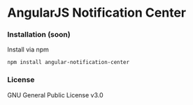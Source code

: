 # AngularJS Notification Center

### Installation (soon)

Install via npm

```shell
npm install angular-notification-center
```

### License
GNU General Public License v3.0
